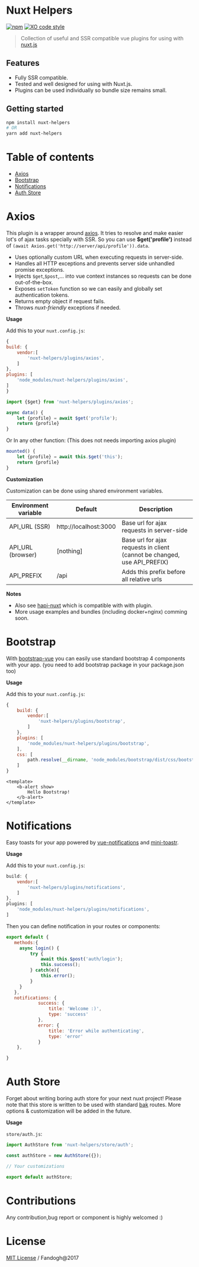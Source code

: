 # Nuxt Helpers
[![npm](https://img.shields.io/npm/v/nuxt-helpers.svg)]() 
[![XO code style](https://img.shields.io/badge/code_style-XO-5ed9c7.svg)](https://github.com/sindresorhus/xo)

> Collection of useful and SSR compatible vue plugins for using with [nuxt.js](https://github.com/nuxt/nuxt.js)

## Features
- Fully SSR compatible.
- Tested and well designed for using with Nuxt.js.
- Plugins can be used individually so bundle size remains small.

## Getting started

```bash
npm install nuxt-helpers
# OR
yarn add nuxt-helpers
```

# Table of contents
- [Axios](#axios)
- [Bootstrap](#bootstrap)
- [Notifications](#notifications)
- [Auth Store](#auth-store) 

# Axios
This plugin is a wrapper around [axios](https://github.com/mzabriskie/axios). It tries to resolve and make easier lot's of ajax tasks specially with SSR.
So you can use **$get('profile')** instead of `(await Axios.get('http://server/api/profile')).data`.
 
- Uses optionally custom URL when executing requests in server-side.
- Handles all HTTP exceptions and prevents server side unhandled promise exceptions.
- Injects `$get`,`$post`,... into vue context instances so requests can be done out-of-the-box.
- Exposes `setToken` function so we can easily and globally set authentication tokens.
- Returns empty object if request fails.
- Throws *nuxt-friendly* exceptions if needed.

**Usage**

Add this to your `nuxt.config.js`:
```js
{
build: {
    vendor:[
        'nuxt-helpers/plugins/axios',
    ]
},
plugins: [
    'node_modules/nuxt-helpers/plugins/axios',    
]
}
```

```js
import {$get} from 'nuxt-helpers/plugins/axios';

async data() {
    let {profile} = await $get('profile');
    return {profile}
}
```

Or In any other function: (This does not needs importing axios plugin)

```js
mounted() {
    let {profile} = await this.$get('this');
    return {profile}
}
```

**Customization**

Customization can be done using shared environment variables.

Environment variable | Default                 | Description
---------------------|-------------------------|--------------------------------------------
API_URL   (SSR)      | http://localhost:3000   | Base url for ajax requests in server-side
API_URL   (browser)  | [nothing]               | Base url for ajax requests in client (cannot be changed, use API_PREFIX)
API_PREFIX           | /api                    | Adds this prefix before all relative urls

**Notes**

- Also see [hapi-nuxt](https://github.com/fandogh/hapi-nuxt) which is compatible with with plugin.
- More usage examples and bundles (including docker+nginx) comming soon.

# Bootstrap
With [bootstrap-vue](https://github.com/bootstrap-vue/bootstrap-vue) you can easily use standard bootstrap 4 components with your app.
(you need to add bootstrap package in your package.json too)

**Usage**

Add this to your `nuxt.config.js`:
```js
{
    build: {
        vendor:[
            'nuxt-helpers/plugins/bootstrap',
        ]
    },
    plugins: [
        'node_modules/nuxt-helpers/plugins/bootstrap',    
    ],
    css: [
        path.resolve(__dirname, 'node_modules/bootstrap/dist/css/bootstrap.css'),
    ]
}
```

```vue
<template>
    <b-alert show>
        Hello Bootstrap!
    </b-alert>
</template>
```

# Notifications
Easy toasts for your app powered by [vue-notifications](https://github.com/se-panfilov/vue-notifications) and
[mini-toastr](https://github.com/se-panfilov/mini-toastr).

**Usage**

Add this to your `nuxt.config.js`:
```js
build: {
    vendor:[
        'nuxt-helpers/plugins/notifications',
    ]
},
plugins: [
    'node_modules/nuxt-helpers/plugins/notifications',    
]
```

Then you can define notification in your routes or components:

```js
export default {
   methods:{
     async login() {
         try {
             await this.$post('auth/login');
             this.success();
         } catch(e){
             this.error();
         }
     }  
   },
   notifications: {
            success: {
                title: 'Welcome :)',
                type: 'success'
            },
            error: {
                title: 'Error while authenticating',
                type: 'error'
            }
    },

}
```

# Auth Store
Forget about writing boring auth store for your next nuxt project!
Please note that this store is written to be used with standard [bak](https://github.com/fandogh/bak) routes. 
More options & customization will be added in the future.

**Usage**

`store/auth.js`:

```js
import AuthStore from 'nuxt-helpers/store/auth';

const authStore = new AuthStore({});

// Your customizations

export default authStore;
```

# Contributions
Any contribution,bug report or component is highly welcomed :)

# License
[MIT License](https://github.com/fandogh/nuxt-helpers/blob/master/LICENSE) / Fandogh@2017